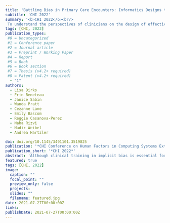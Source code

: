 ```yaml
---
title: 'Battling Bias in Primary Care Encounters: Informatics Designs to Support Clinicians'
subtitle: 'CHI 2022'
summary: '<b>CHI 2022</b><br/>
 To understand the perspectives of clinicians on the design of effective educational strategies and for tools to help identify implicit bias, we conducted 21 semi-structured interviews with primary care clinicians about their perspectives and design recommendations for tools to improve patient-centered communication and to help mitigate implicit bias.'
tags: [CHI, 2022]
publication_types:
 #0 = Uncategorized
 #1 = Conference paper
 #2 = Journal article
 #3 = Preprint / Working Paper
 #4 = Report
 #5 = Book
 #6 = Book section
 #7 = Thesis (v4.2+ required)
 #8 = Patent (v4.2+ required)
  - "1"
authors:
  - Lisa Dirks
  - Erin Beneteau
  - Janice Sabin
  - Wanda Pratt
  - Cezanne Lane
  - Emily Bascom
  - Reggie Casanova-Perez
  - Naba Rizvi
  - Nadir Weibel
  - Andrea Hartzler

doi: doi.org/10.1145/3491101.3519825
publication: '*CHI Conference on Human Factors in Computing Systems Extended Abstracts*'
publication_short: '*CHI 2022*'
abstract: 'Although clinical training in implicit bias is essential for healthcare equity, major gaps remain both for effective educational strategies and for tools to help identify implicit bias. To understand the perspectives of clinicians on the design of these needed strategies and tools, we conducted 21 semi-structured interviews with primary care clinicians about their perspectives and design recommendations for tools to improve patient-centered communication and to help mitigate implicit bias. Participants generated three types of solutions to improve communication and raise awareness of implicit bias: digital nudges, guided reflection, and data-driven feedback. Given the nuance of implicit bias communication feedback, these findings illustrate innovative design directions for communication training strategies that clinicians may find acceptable. Improving communication skills through individual feedback designed by clinicians for clinicians has the potential to improve healthcare equity.'
featured: true
tags: [CHI, 2022]
image:
  caption: ""
  focal_point: ""
  preview_only: false
  projects:
  slides: ""
  filename: featured.jpg
date: 2021-07-27T00:00:00Z
links:
publishDate: 2021-07-27T00:00:00Z
---
```

